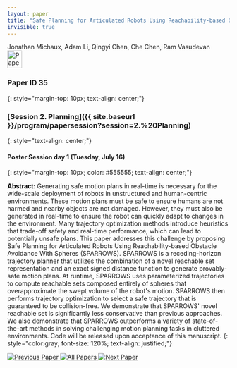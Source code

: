 ```yaml
---
layout: paper
title: "Safe Planning for Articulated Robots Using Reachability-based Obstacle Avoidance With Spheres"
invisible: true
---
```

<div class="paper-authors">
<div class="paper-author-box">
    <div class="paper-author-name">Jonathan Michaux, Adam Li, Qingyi Chen, Che Chen, Ram Vasudevan</div>
    <div class="paper-author-uni"></div>
</div>

</div><div class="paper-pdf">
                <div> <a href="https://www.roboticsproceedings.org/rss20/p035.pdf"><img src="{{ site.baseurl }}/images/paper_link.png" alt="Paper Website" width = "33"  height = "40"/></a> </div>
                </div>

### Paper ID 35
{: style="margin-top: 10px; text-align: center;"}

### [Session 2. Planning]({{ site.baseurl }}/program/papersession?session=2.%20Planning)
{: style="text-align: center;"}

#### Poster Session day 1 (Tuesday, July 16)
{: style="margin-top: 10px; color: #555555; text-align: center;"}

<b style="color: black;">Abstract: </b>Generating safe motion plans in real-time is necessary for the wide-scale deployment of robots in unstructured and human-centric environments. These motion plans must be safe to ensure humans are not harmed and nearby objects are not damaged.
 However, they must also be generated in real-time to ensure the robot can quickly adapt to changes in the environment. Many trajectory optimization methods introduce heuristics that trade-off safety and real-time performance, which can lead to potentially unsafe plans. This paper addresses this challenge by proposing Safe Planning for Articulated Robots Using Reachability-based Obstacle Avoidance With Spheres (SPARROWS). SPARROWS is a receding-horizon trajectory planner that utilizes the combination of a novel reachable set representation and an exact signed distance function to generate provably-safe motion plans. At runtime, SPARROWS uses parameterized trajectories to compute reachable sets composed entirely of spheres that overapproximate the swept volume of the robot's motion. SPARROWS then performs trajectory optimization to select a safe trajectory that is guaranteed to be collision-free. We demonstrate that SPARROWS' novel reachable set is significantly less conservative than previous approaches. We also demonstrate that SPARROWS outperforms a variety of state-of-the-art methods in solving challenging motion planning tasks in cluttered environments. Code will be released upon acceptance of this manuscript.
{: style="color:gray; font-size: 120%; text-align: justified;"}


<div class="paper-menu">
<a href="{{ site.baseurl }}/program/papers/034/"> <img src="{{ site.baseurl }}/images/previous_paper_icon.png" alt="Previous Paper" title="Previous Paper"/> </a>
<a href="{{ site.baseurl }}/program/papers"><img src="{{ site.baseurl }}/images/overview_icon.png" alt="All Papers" title="All Papers"/> </a>
<a href="{{ site.baseurl }}/program/papers/036/"> <img src="{{ site.baseurl }}/images/next_paper_icon.png" alt="Next Paper" title="Next Paper"/> </a>

</div>
